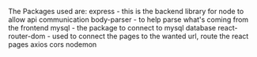 The Packages used are:
express - this is the backend library for node to allow api communication
body-parser - to help parse what's coming from the frontend
mysql - the package to connect to mysql database
react-router-dom - used to connect the pages to the wanted url, route the react pages
axios 
cors
nodemon 
